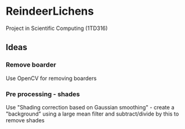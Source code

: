 # ReindeerLichens
Project in Scientific Computing (1TD316)

## Ideas 

### Remove boarder
Use OpenCV for removing boarders

### Pre processing - shades
Use "Shading correction based on Gaussian smoothing" - create a "background" using a large mean filter and subtract/divide by this to remove shades
